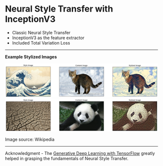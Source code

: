 # Neural Style Transfer with InceptionV3

* Classic Neural Style Transfer
* InceptionV3 as the feature extractor
* Included Total Variation Loss
<hr/>

**Example Stylized Images**

![sample_data](https://github.com/moshiurtonmoy/Neural-Style-Transfer-with-InceptionV3/blob/master/example_1.png)
![sample_data](https://github.com/moshiurtonmoy/Neural-Style-Transfer-with-InceptionV3/blob/master/example_2.png)

Image source: Wikipedia
<hr/>
Acknowledgment - The <a href='https://www.coursera.org/learn/generative-deep-learning-with-tensorflow/'>Generative Deep Learning with TensorFlow</a> greatly helped in grasping the fundamentals of Neural Style Transfer.
